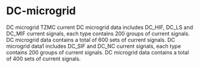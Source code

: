 # DC-microgrid
DC microgrid TZMC current
DC microgrid data includes DC_HIF, DC_LS and DC_MIF current signals, each type contains 200 groups of current signals. DC microgrid data contains a total of 600 sets of current signals.
DC microgrid data1 includes DC_SIF and DC_NC current signals, each type contains 200 groups of current signals. DC microgrid data contains a total of 400 sets of current signals.
